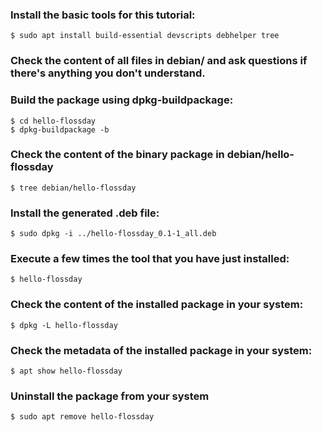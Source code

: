 ### Install the basic tools for this tutorial:
    $ sudo apt install build-essential devscripts debhelper tree

### Check the content of all files in debian/ and ask questions if there's anything you don't understand.

### Build the package using dpkg-buildpackage:
    $ cd hello-flossday
    $ dpkg-buildpackage -b

### Check the content of the binary package in debian/hello-flossday
    $ tree debian/hello-flossday

### Install the generated .deb file:
    $ sudo dpkg -i ../hello-flossday_0.1-1_all.deb

### Execute a few times the tool that you have just installed:
    $ hello-flossday

### Check the content of the installed package in your system:
    $ dpkg -L hello-flossday

### Check the metadata of the installed package in your system:
    $ apt show hello-flossday

### Uninstall the package from your system
    $ sudo apt remove hello-flossday
